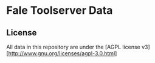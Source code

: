 Fale Toolserver Data
====================

License
-------
All data in this repository are under the [AGPL license v3][http://www.gnu.org/licenses/agpl-3.0.html]
